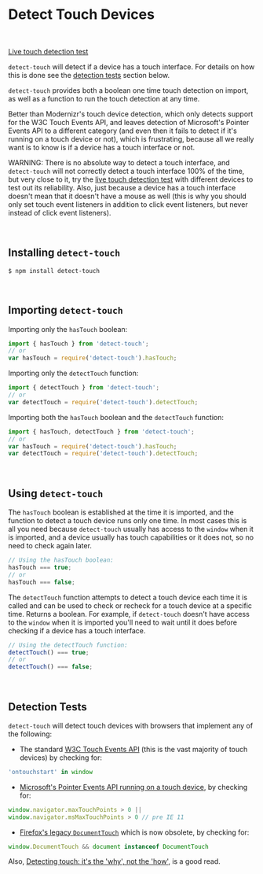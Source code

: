 # Detect Touch Devices
&nbsp;

[Live touch detection test][liveTest]  

`detect-touch` will detect if a device has a touch interface. For details on how this is done see the [detection tests](#detection-tests) section below.

`detect-touch` provides both a boolean one time touch detection on import, as well as a function to run the touch detection at any time.

Better than Modernizr's touch device detection, which only detects support for the W3C Touch Events API, and leaves detection of Microsoft's Pointer Events API to a different category (and even then it fails to detect if it's running on a touch device or not), which is frustrating, because all we really want is to know is if a device has a touch interface or not.

WARNING: There is no absolute way to detect a touch interface,  and `detect-touch` will not correctly detect a touch interface 100% of the time, but very close to it, try the [live touch detection test][liveTest] with different devices to test out its reliability. Also, just because a device has a touch interface doesn't mean that it doesn't have a mouse as well (this is why you should only set touch event listeners in addition to click event listeners, but never instead of click event listeners).

[liveTest]: http://detect-touch.rafrex.com

&nbsp;
## Installing `detect-touch`
```terminal
$ npm install detect-touch
```
&nbsp;
## Importing `detect-touch`
Importing only the `hasTouch` boolean:
```javascript
import { hasTouch } from 'detect-touch';
// or
var hasTouch = require('detect-touch').hasTouch;
```

Importing only the `detectTouch` function:
```javascript
import { detectTouch } from 'detect-touch';
// or
var detectTouch = require('detect-touch').detectTouch;
```

Importing both the `hasTouch` boolean and the `detectTouch` function:
```javascript
import { hasTouch, detectTouch } from 'detect-touch';
// or
var hasTouch = require('detect-touch').hasTouch;
var detectTouch = require('detect-touch').detectTouch;
```

&nbsp;
## Using `detect-touch`

The `hasTouch` boolean is established at the time it is imported, and the function to detect a touch device runs only one time. In most cases this is all you need because `detect-touch` usually has access to the `window` when it is imported, and a device usually has touch capabilities or it does not, so no need to check again later.
```javascript
// Using the hasTouch boolean:
hasTouch === true;
// or
hasTouch === false;
```

The `detectTouch` function attempts to detect a touch device each time it is called and can be used to check or recheck for a touch device at a specific time. Returns a boolean. For example, if `detect-touch` doesn't have access to the `window` when it is imported you'll need to wait until it does before checking if a device has a touch interface.
```javascript
// Using the detectTouch function:
detectTouch() === true;
// or
detectTouch() === false;
```

&nbsp;
## Detection Tests
`detect-touch` will detect touch devices with browsers that implement any of the following:
- The standard [W3C Touch Events API][w3cTE] (this is the vast majority of touch devices) by checking for:
```javascript
'ontouchstart' in window
```
- [Microsoft's Pointer Events API running on a touch device][maxTP], by checking for:
```javascript
window.navigator.maxTouchPoints > 0 ||
window.navigator.msMaxTouchPoints > 0 // pre IE 11
```
- [Firefox's legacy `DocumentTouch`][docT] which is now obsolete, by checking for:
```javascript
window.DocumentTouch && document instanceof DocumentTouch
```

Also, [Detecting touch: it's the 'why', not the 'how'](https://hacks.mozilla.org/2013/04/detecting-touch-its-the-why-not-the-how/), is a good read.

[w3cTE]: https://www.w3.org/TR/touch-events/
[maxTP]: https://msdn.microsoft.com/en-us/library/dn433244(v=vs.85).aspx#feature_detection_and_touch_support_testing
[docT]: https://developer.mozilla.org/en-US/docs/Web/API/DocumentTouch
